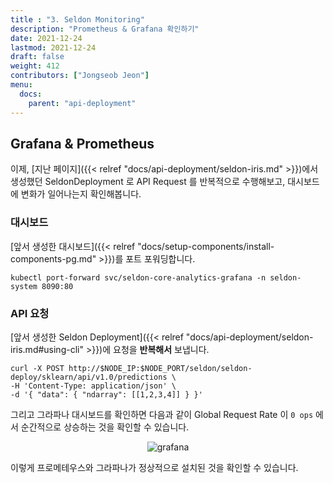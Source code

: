 ```yaml
---
title : "3. Seldon Monitoring"
description: "Prometheus & Grafana 확인하기"
date: 2021-12-24
lastmod: 2021-12-24
draft: false
weight: 412
contributors: ["Jongseob Jeon"]
menu:
  docs:
    parent: "api-deployment"
---
```


## Grafana & Prometheus

이제, [지난 페이지]({{< relref "docs/api-deployment/seldon-iris.md" >}})에서 생성했던 SeldonDeployment 로 API Request 를 반복적으로 수행해보고, 대시보드에 변화가 일어나는지 확인해봅니다.

### 대시보드

[앞서 생성한 대시보드]({{< relref "docs/setup-components/install-components-pg.md" >}})를 포트 포워딩합니다.

```text
kubectl port-forward svc/seldon-core-analytics-grafana -n seldon-system 8090:80
```

### API 요청

[앞서 생성한 Seldon Deployment]({{< relref "docs/api-deployment/seldon-iris.md#using-cli" >}})에 요청을 **반복해서** 보냅니다.

```text
curl -X POST http://$NODE_IP:$NODE_PORT/seldon/seldon-deploy/sklearn/api/v1.0/predictions \
-H 'Content-Type: application/json' \
-d '{ "data": { "ndarray": [[1,2,3,4]] } }'
```

그리고 그라파나 대시보드를 확인하면 다음과 같이 Global Request Rate 이 `0 ops` 에서 순간적으로 상승하는 것을 확인할 수 있습니다.

<p align="center">
  <img src="/images/docs/setup-modules/repeat-raise.png" title="grafana"/>
</p>

이렇게 프로메테우스와 그라파나가 정상적으로 설치된 것을 확인할 수 있습니다.
